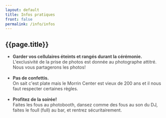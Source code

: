 ```yaml
---
layout: default
title: Infos pratiques
front: false
permalink: /info/infos
---
```



<div>
<i class="fa fa-star title-icon"></i>
<h2 id="infos-pratiques"> {{page.title}}</h2>
</div>

<ul>
	<li style="color: #404040;">
		<b>Garder vos cellulaires éteints et rangés durant la cérémonie.</b><br>L'exclusivité de la prise de photos est donnée au photographe attitré. Nous vous partagerons les photos!
	</li>
	<br>
	<li style="color: #404040;">
		<b>Pas de confettis.</b><br>On sait c'est plate mais le Morrin Center est vieux de 200 ans et il nous faut respecter certaines règles.
	</li>
	<br>
	<li style="color: #404040;">
		<b>Profitez de la soirée!</b><br>Faites les fous au photobooth, dansez comme des fous au son du DJ, faites le foull (full) au bar, et rentrez sécuritairement.
	</li>
</ul>